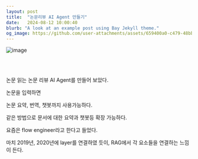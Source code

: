```yaml
---
layout: post
title:  "논문리뷰 AI Agent 만들기"
date:   2024-08-12 10:00:40
blurb: "A look at an example post using Bay Jekyll theme."
og_image: https://github.com/user-attachments/assets/659400a0-c479-48bb-bf2a-bf574c499510
---
```


![image](https://github.com/user-attachments/assets/659400a0-c479-48bb-bf2a-bf574c499510)

<br />
<br />


논문 읽는 논문 리뷰 AI Agent를 만들어 보았다.


논문을 입력하면 

논문 요약, 번역, 챗봇까지 사용가능하다. 

같은 방법으로 문서에 대한 요약과 챗봇등 확장 가능하다. 

요즘은 flow engineer라고 한다고 들었다.

마치 2019년, 2020년에 layer를 연결하였 듯이, RAG에서 각 요소들을 연결하는 느낌이 든다.